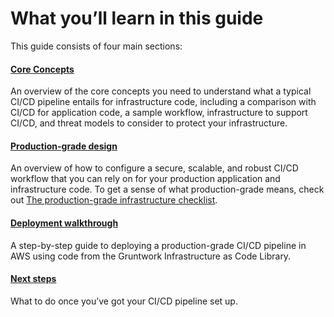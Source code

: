 # What you’ll learn in this guide

This guide consists of four main sections:

<div className="dlist">

#### [Core Concepts](../1-core-concepts/0-why-is-it-important-to-have-ci-cd.md)

An overview of the core concepts you need to understand what a typical CI/CD pipeline entails for infrastructure code,
including a comparison with CI/CD for application code, a sample workflow, infrastructure to support CI/CD, and threat
models to consider to protect your infrastructure.

#### [Production-grade design](../2-production-grade-design/0-use-generic-ci-cd-platforms-as-a-workflow-engine-but-run-infrastructure-deployments-from-within-your-account.md)

An overview of how to configure a secure, scalable, and robust CI/CD workflow that you can rely on for your
production application and infrastructure code. To get a sense of what production-grade means, check out
[The production-grade infrastructure checklist](https://gruntwork.io/guides/foundations/how-to-use-gruntwork-infrastructure-as-code-library#production_grade_infra_checklist).

#### [Deployment walkthrough](../3-deployment-walkthrough/0-pre-requisites.md)

A step-by-step guide to deploying a production-grade CI/CD pipeline in AWS using code from the Gruntwork
Infrastructure as Code Library.

#### [Next steps](../4-next-steps.md)

What to do once you’ve got your CI/CD pipeline set up.

</div>


<!-- ##DOCS-SOURCER-START
{"sourcePlugin":"Local File Copier","hash":"73fc47d958eaa776fe8b547dc3b62de4"}
##DOCS-SOURCER-END -->
